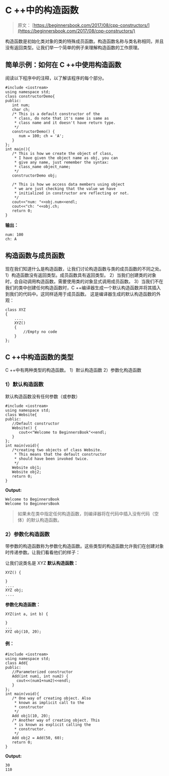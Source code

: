 # C ++中的构造函数

> 原文： [https://beginnersbook.com/2017/08/cpp-constructors/](https://beginnersbook.com/2017/08/cpp-constructors/)

构造函数是初始化类对象的类的特殊成员函数。构造函数名称与类名称相同，并且没有返回类型。让我们举一个简单的例子来理解构造函数的工作原理。

## 简单示例：如何在 C ++中使用构造函数

阅读以下程序中的注释，以了解该程序的每个部分。

```
#include <iostream>
using namespace std;
class constructorDemo{
public:
   int num;
   char ch;
   /* This is a default constructor of the
    * class, do note that it's name is same as
    * class name and it doesn't have return type.
    */
   constructorDemo() {
      num = 100; ch = 'A';
   }
};
int main(){
   /* This is how we create the object of class,
    * I have given the object name as obj, you can
    * give any name, just remember the syntax:
    * class_name object_name;
    */
   constructorDemo obj;

   /* This is how we access data members using object
    * we are just checking that the value we have
    * initialized in constructor are reflecting or not.
    */
   cout<<"num: "<<obj.num<<endl;
   cout<<"ch: "<<obj.ch;
   return 0;
}
```

**输出：**

```
num: 100
ch: A
```

## 构造函数与成员函数

现在我们知道什么是构造函数，让我们讨论构造函数与类的成员函数的不同之处。
1）构造函数没有返回类型。成员函数具有返回类型。
2）当我们创建类的对象时，会自动调用构造函数。需要使用类的对象显式调用成员函数。
3）当我们不在我们的类中创建任何构造函数时，C ++编译器生成一个默认构造函数并将其插入到我们的代码中。这同样适用于成员函数。
这是编译器生成的默认构造函数的外观：

```
class XYZ
{ 
    ....
    XYZ()
    {
        //Empty no code
    }
};

```

## C ++中构造函数的类型

C ++中有两种类型的构造函数。 1）默认构造函数 2）参数化构造函数

### 1）默认构造函数

默认构造函数没有任何参数（或参数）

```
#include <iostream>
using namespace std;
class Website{
public:
   //Default constructor
   Website() {
      cout<<"Welcome to BeginnersBook"<<endl;
   }
};
int main(void){
   /*creating two objects of class Website.
    * This means that the default constructor
    * should have been invoked twice.
    */
   Website obj1;
   Website obj2;
   return 0;
}
```

**Output:**

```
Welcome to BeginnersBook
Welcome to BeginnersBook
```

> 如果未在类中指定任何构造函数，则编译器将在代码中插入没有代码（空体）的默认构造函数。

### 2）参数化构造函数

带参数的构造函数称为参数化构造函数。这些类型的构造函数允许我们在创建对象时传递参数。让我们看看他们的样子：

让我们说类名是 XYZ
**默认构造函数：**

```
XYZ() {

}
....
XYZ obj;
....
```

**参数化构造函数：**

```
XYZ(int a, int b) {

}
...
XYZ obj(10, 20);
```

#### 例：

```
#include <iostream>
using namespace std;
class Add{
public:
   //Parameterized constructor
   Add(int num1, int num2) {
     cout<<(num1+num2)<<endl;
   }
};
int main(void){
   /* One way of creating object. Also
    * known as implicit call to the
    * constructor
    */
   Add obj1(10, 20);
   /* Another way of creating object. This
    * is known as explicit calling the
    * constructor.
    */
   Add obj2 = Add(50, 60);
   return 0;
}
```

**Output:**

```
30
110
```